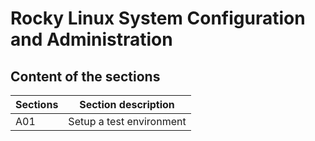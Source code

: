 # Rocky Linux System Configuration and Administration

## Content of the sections

| Sections | Section description             |
|-----|-------------------------------------------|
| A01 | Setup a test environment |